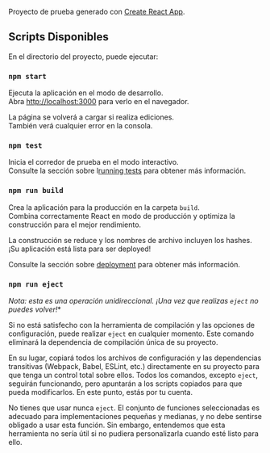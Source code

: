 Proyecto de prueba generado con [Create React App](https://github.com/facebook/create-react-app).

## Scripts Disponibles

En el directorio del proyecto, puede ejecutar:

### `npm start`

Ejecuta la aplicación en el modo de desarrollo.<br>
Abra [http://localhost:3000](http://localhost:3000) para verlo en el navegador.

La página se volverá a cargar si realiza ediciones.<br>
También verá cualquier error en la consola.

### `npm test`

Inicia el corredor de prueba en el modo interactivo.<br>
Consulte la sección sobre l[running tests](https://facebook.github.io/create-react-app/docs/running-tests) para obtener más información.

### `npm run build`

Crea la aplicación para la producción en la carpeta `build`.<br>
Combina correctamente React en modo de producción y optimiza la construcción para el mejor rendimiento.

La construcción se reduce y los nombres de archivo incluyen los hashes.<br>
¡Su aplicación está lista para ser deployed!

Consulte la sección sobre [deployment](https://facebook.github.io/create-react-app/docs/deployment) para obtener más información.

### `npm run eject`

*Nota: esta es una operación unidireccional. ¡Una vez que realizas `eject` no puedes volver!**

Si no está satisfecho con la herramienta de compilación y las opciones de configuración, puede realizar `eject` en cualquier momento. Este comando eliminará la dependencia de compilación única de su proyecto.

En su lugar, copiará todos los archivos de configuración y las dependencias transitivas (Webpack, Babel, ESLint, etc.) directamente en su proyecto para que tenga un control total sobre ellos. Todos los comandos, excepto `eject`, seguirán funcionando, pero apuntarán a los scripts copiados para que pueda modificarlos. En este punto, estás por tu cuenta.

No tienes que usar nunca `eject`. El conjunto de funciones seleccionadas es adecuado para implementaciones pequeñas y medianas, y no debe sentirse obligado a usar esta función. Sin embargo, entendemos que esta herramienta no sería útil si no pudiera personalizarla cuando esté listo para ello.